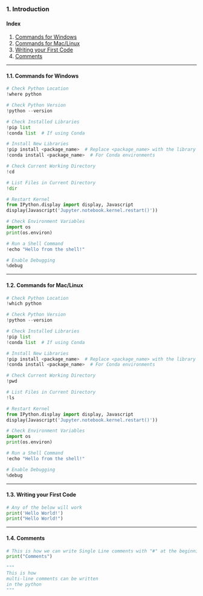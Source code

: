 ### 1. Introduction

#### Index

1. [Commands for Windows](#11-commands-for-windows)
2. [Commands for Mac/Linux](#12-commands-for-maclinux)
3. [Writing your First Code](#13-writing-your-first-code)
4. [Comments](#14comments)

---

#### 1.1. Commands for Windows

```python
# Check Python Location
!where python

# Check Python Version
!python --version

# Check Installed Libraries
!pip list
!conda list  # If using Conda

# Install New Libraries
!pip install <package_name>  # Replace <package_name> with the library name
!conda install <package_name>  # For Conda environments

# Check Current Working Directory
!cd

# List Files in Current Directory
!dir

# Restart Kernel
from IPython.display import display, Javascript
display(Javascript('Jupyter.notebook.kernel.restart()'))

# Check Environment Variables
import os
print(os.environ)

# Run a Shell Command
!echo "Hello from the shell!"

# Enable Debugging
%debug
```

---

#### 1.2. Commands for Mac/Linux

```python
# Check Python Location
!which python

# Check Python Version
!python --version

# Check Installed Libraries
!pip list
!conda list  # If using Conda

# Install New Libraries
!pip install <package_name>  # Replace <package_name> with the library name
!conda install <package_name>  # For Conda environments

# Check Current Working Directory
!pwd

# List Files in Current Directory
!ls

# Restart Kernel
from IPython.display import display, Javascript
display(Javascript('Jupyter.notebook.kernel.restart()'))

# Check Environment Variables
import os
print(os.environ)

# Run a Shell Command
!echo "Hello from the shell!"

# Enable Debugging
%debug
```

---

#### 1.3. Writing your First Code

```python
# Any of the below will work
print('Hello World!')
print("Hello World!")
```

---

#### 1.4. Comments

```python
# This is how we can write Single Line comments with "#" at the beginning
print("Comments")

"""
This is how
multi-line comments can be written
in the python
"""
```
